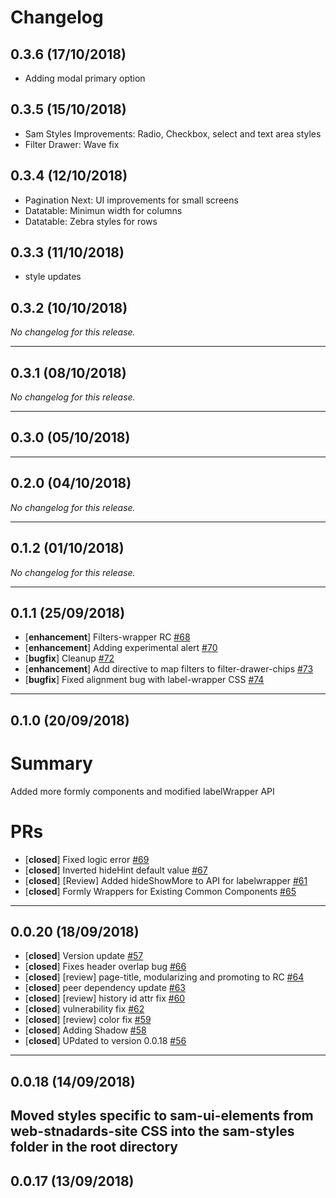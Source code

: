 # Changelog

## 0.3.6 (17/10/2018)
- Adding modal primary option


## 0.3.5 (15/10/2018)
- Sam Styles Improvements: Radio, Checkbox, select and text area styles
- Filter Drawer: Wave fix

## 0.3.4 (12/10/2018)
- Pagination Next: UI improvements for small screens
- Datatable: Minimun width for columns 
- Datatable: Zebra styles for rows

## 0.3.3 (11/10/2018)

- style updates

## 0.3.2 (10/10/2018)
*No changelog for this release.*

---

## 0.3.1 (08/10/2018)
*No changelog for this release.*

---

## 0.3.0 (05/10/2018)

---

## 0.2.0 (04/10/2018)
*No changelog for this release.*

---

## 0.1.2 (01/10/2018)
*No changelog for this release.*

---

## 0.1.1 (25/09/2018)
- [**enhancement**] Filters-wrapper RC [#68](https://github.com/GSA/sam-ui-elements/pull/68)
- [**enhancement**] Adding experimental alert [#70](https://github.com/GSA/sam-ui-elements/pull/70)
- [**bugfix**] Cleanup [#72](https://github.com/GSA/sam-ui-elements/pull/72)
- [**enhancement**] Add directive to map filters to filter-drawer-chips [#73](https://github.com/GSA/sam-ui-elements/pull/73)
- [**bugfix**] Fixed alignment bug with label-wrapper CSS [#74](https://github.com/GSA/sam-ui-elements/pull/74)
---

## 0.1.0 (20/09/2018)
# Summary
Added more formly components and modified labelWrapper API

# PRs
- [**closed**] Fixed logic error [#69](https://github.com/GSA/sam-ui-elements/pull/69)
- [**closed**] Inverted hideHint default value [#67](https://github.com/GSA/sam-ui-elements/pull/67)
- [**closed**] [Review] Added hideShowMore to API for labelwrapper [#61](https://github.com/GSA/sam-ui-elements/pull/61)
- [**closed**] Formly Wrappers for Existing Common Components [#65](https://github.com/GSA/sam-ui-elements/pull/65)

---

## 0.0.20 (18/09/2018)
- [**closed**] Version update [#57](https://github.com/GSA/sam-ui-elements/pull/57)
- [**closed**] Fixes header overlap bug [#66](https://github.com/GSA/sam-ui-elements/pull/66)
- [**closed**] [review] page-title, modularizing and promoting to RC [#64](https://github.com/GSA/sam-ui-elements/pull/64)
- [**closed**] peer dependency update [#63](https://github.com/GSA/sam-ui-elements/pull/63)
- [**closed**] [review] history id attr fix [#60](https://github.com/GSA/sam-ui-elements/pull/60)
- [**closed**] vulnerability fix [#62](https://github.com/GSA/sam-ui-elements/pull/62)
- [**closed**] [review] color fix [#59](https://github.com/GSA/sam-ui-elements/pull/59)
- [**closed**] Adding Shadow [#58](https://github.com/GSA/sam-ui-elements/pull/58)
- [**closed**] UPdated to version 0.0.18 [#56](https://github.com/GSA/sam-ui-elements/pull/56)

---

## 0.0.18 (14/09/2018)
Moved styles specific to sam-ui-elements from web-stnadards-site CSS into the sam-styles folder in the root directory
---

## 0.0.17 (13/09/2018)
